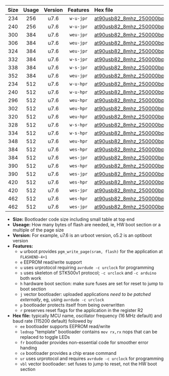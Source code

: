 |Size|Usage|Version|Features|Hex file|
|:-:|:-:|:-:|:-:|:--|
|234|256|u7.6|`w-u-jpr`|[at90usb82_8mhz_250000bps_ur_vbl.hex](https://raw.githubusercontent.com/stefanrueger/urboot/main//at90usb82_8mhz_250000bps_ur_vbl.hex)|
|240|256|u7.6|`w-u-jpr`|[at90usb82_8mhz_250000bps_lednop_ur_vbl.hex](https://raw.githubusercontent.com/stefanrueger/urboot/main//at90usb82_8mhz_250000bps_lednop_ur_vbl.hex)|
|300|384|u7.6|`weu-jpr`|[at90usb82_8mhz_250000bps_ee_ur_vbl.hex](https://raw.githubusercontent.com/stefanrueger/urboot/main//at90usb82_8mhz_250000bps_ee_ur_vbl.hex)|
|306|384|u7.6|`weu-jpr`|[at90usb82_8mhz_250000bps_ee_lednop_ur_vbl.hex](https://raw.githubusercontent.com/stefanrueger/urboot/main//at90usb82_8mhz_250000bps_ee_lednop_ur_vbl.hex)|
|324|384|u7.6|`weu-jpr`|[at90usb82_8mhz_250000bps_ee_lednop_fr_ur_vbl.hex](https://raw.githubusercontent.com/stefanrueger/urboot/main//at90usb82_8mhz_250000bps_ee_lednop_fr_ur_vbl.hex)|
|332|384|u7.6|`w-s-jpr`|[at90usb82_8mhz_250000bps_vbl.hex](https://raw.githubusercontent.com/stefanrueger/urboot/main//at90usb82_8mhz_250000bps_vbl.hex)|
|338|384|u7.6|`w-s-jpr`|[at90usb82_8mhz_250000bps_lednop_vbl.hex](https://raw.githubusercontent.com/stefanrueger/urboot/main//at90usb82_8mhz_250000bps_lednop_vbl.hex)|
|352|384|u7.6|`weu-jpr`|[at90usb82_8mhz_250000bps_ee_lednop_fr_ce_ur_vbl.hex](https://raw.githubusercontent.com/stefanrueger/urboot/main//at90usb82_8mhz_250000bps_ee_lednop_fr_ce_ur_vbl.hex)|
|234|512|u7.6|`w-u-hpr`|[at90usb82_8mhz_250000bps_ur.hex](https://raw.githubusercontent.com/stefanrueger/urboot/main//at90usb82_8mhz_250000bps_ur.hex)|
|240|512|u7.6|`w-u-hpr`|[at90usb82_8mhz_250000bps_lednop_ur.hex](https://raw.githubusercontent.com/stefanrueger/urboot/main//at90usb82_8mhz_250000bps_lednop_ur.hex)|
|296|512|u7.6|`weu-hpr`|[at90usb82_8mhz_250000bps_ee_ur.hex](https://raw.githubusercontent.com/stefanrueger/urboot/main//at90usb82_8mhz_250000bps_ee_ur.hex)|
|302|512|u7.6|`weu-hpr`|[at90usb82_8mhz_250000bps_ee_lednop_ur.hex](https://raw.githubusercontent.com/stefanrueger/urboot/main//at90usb82_8mhz_250000bps_ee_lednop_ur.hex)|
|320|512|u7.6|`weu-hpr`|[at90usb82_8mhz_250000bps_ee_lednop_fr_ur.hex](https://raw.githubusercontent.com/stefanrueger/urboot/main//at90usb82_8mhz_250000bps_ee_lednop_fr_ur.hex)|
|328|512|u7.6|`w-s-hpr`|[at90usb82_8mhz_250000bps.hex](https://raw.githubusercontent.com/stefanrueger/urboot/main//at90usb82_8mhz_250000bps.hex)|
|334|512|u7.6|`w-s-hpr`|[at90usb82_8mhz_250000bps_lednop.hex](https://raw.githubusercontent.com/stefanrueger/urboot/main//at90usb82_8mhz_250000bps_lednop.hex)|
|348|512|u7.6|`weu-hpr`|[at90usb82_8mhz_250000bps_ee_lednop_fr_ce_ur.hex](https://raw.githubusercontent.com/stefanrueger/urboot/main//at90usb82_8mhz_250000bps_ee_lednop_fr_ce_ur.hex)|
|384|512|u7.6|`wes-hpr`|[at90usb82_8mhz_250000bps_ee.hex](https://raw.githubusercontent.com/stefanrueger/urboot/main//at90usb82_8mhz_250000bps_ee.hex)|
|384|512|u7.6|`wes-jpr`|[at90usb82_8mhz_250000bps_ee_vbl.hex](https://raw.githubusercontent.com/stefanrueger/urboot/main//at90usb82_8mhz_250000bps_ee_vbl.hex)|
|390|512|u7.6|`wes-hpr`|[at90usb82_8mhz_250000bps_ee_lednop.hex](https://raw.githubusercontent.com/stefanrueger/urboot/main//at90usb82_8mhz_250000bps_ee_lednop.hex)|
|390|512|u7.6|`wes-jpr`|[at90usb82_8mhz_250000bps_ee_lednop_vbl.hex](https://raw.githubusercontent.com/stefanrueger/urboot/main//at90usb82_8mhz_250000bps_ee_lednop_vbl.hex)|
|420|512|u7.6|`wes-hpr`|[at90usb82_8mhz_250000bps_ee_lednop_fr.hex](https://raw.githubusercontent.com/stefanrueger/urboot/main//at90usb82_8mhz_250000bps_ee_lednop_fr.hex)|
|420|512|u7.6|`wes-jpr`|[at90usb82_8mhz_250000bps_ee_lednop_fr_vbl.hex](https://raw.githubusercontent.com/stefanrueger/urboot/main//at90usb82_8mhz_250000bps_ee_lednop_fr_vbl.hex)|
|462|512|u7.6|`wes-hpr`|[at90usb82_8mhz_250000bps_ee_lednop_fr_ce.hex](https://raw.githubusercontent.com/stefanrueger/urboot/main//at90usb82_8mhz_250000bps_ee_lednop_fr_ce.hex)|
|462|512|u7.6|`wes-jpr`|[at90usb82_8mhz_250000bps_ee_lednop_fr_ce_vbl.hex](https://raw.githubusercontent.com/stefanrueger/urboot/main//at90usb82_8mhz_250000bps_ee_lednop_fr_ce_vbl.hex)|

- **Size:** Bootloader code size including small table at top end
- **Useage:** How many bytes of flash are needed, ie, HW boot section or a multiple of the page size
- **Version:** For example, u7.6 is an urboot version, o5.2 is an optiboot version
- **Features:**
  + `w` urboot provides `pgm_write_page(sram, flash)` for the application at `FLASHEND-4+1`
  + `e` EEPROM read/write support
  + `u` uses urprotocol requiring `avrdude -c urclock` for programming
  + `s` uses skeleton of STK500v1 protocol; `-c urclock` and `-c arduino` both work
  + `h` hardware boot section: make sure fuses are set for reset to jump to boot section
  + `j` vector bootloader: uploaded applications *need to be patched externally*, eg, using `avrdude -c urclock`
  + `p` bootloader protects itself from being overwritten
  + `r` preserves reset flags for the application in the register R2
- **Hex file:** typically MCU name, oscillator frequency (16 MHz default) and baud rate (115200 default) followed by
  + `ee` bootloader supports EEPROM read/write
  + `lednop` "template" bootloader contains `mov rx,rx` nops that can be replaced to toggle LEDs
  + `fr` bootloader provides non-essential code for smoother error handing
  + `ce` bootloader provides a chip erase command
  + `ur` uses urprotocol and requires `avrdude -c urclock` for programming
  + `vbl` vector bootloader: set fuses to jump to reset, not the HW boot section
